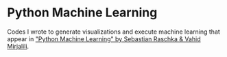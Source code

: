 # Python Machine Learning
Codes I wrote to generate visualizations and execute machine learning that appear in ["Python Machine Learning" by Sebastian Raschka & Vahid Mirjalili](https://www.packtpub.com/product/python-machine-learning-third-edition/9781789955750).


